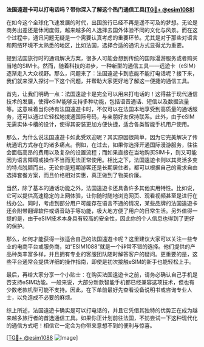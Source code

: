 **法国遠遊卡可以打电话吗？带你深入了解这个热门通信工具[[TG💪+ @esim1088](https://t.me/s/esim1088)]**

在如今这个全球化飞速发展的时代，出国旅行已经不再是遥不可及的梦想。无论是商务出差还是休闲度假，越来越多的人选择去国外体验不同的文化与风景。而在这个过程中，通讯问题无疑是一个需要认真考虑的重要环节。尤其是对于那些对语言和网络环境不太熟悉的地区，比如法国，选择合适的通讯方式显得尤为重要。

提到法国旅行时的通讯解决方案，很多人可能会想到传统的国际漫游服务或者购买当地的SIM卡。然而，随着科技的进步，一种新型的通信工具——远遊卡（eSIM）逐渐走入大众视野。那么，问题来了：法国遠遊卡到底能不能打电话呢？接下来，我们就来深入探讨一下这个问题，并帮助大家更好地了解这一便捷的通信工具。

首先，让我们明确一点：法国遠遊卡是完全可以用来打电话的！这得益于现代通信技术的发展，使得eSIM能够支持多种功能，包括语音通话、短信以及数据流量等。这意味着当你持有法国遠遊卡时，不仅可以在法国本地享受到高质量的通话服务，还可以通过它轻松地拨通国际号码，与亲朋好友保持联系。此外，由于eSIM无需实体卡槽的设计，使得其安装更加方便快捷，适合各类智能手机用户使用。

那么，为什么说法国遠遊卡如此受欢迎呢？其实原因很简单，因为它完美解决了传统通讯方式存在的诸多痛点。例如，在过去，如果你选择开通国际漫游服务，往往会面临高昂的费用以及复杂的设置流程；而如果直接在当地购买SIM卡，则又可能因为语言障碍或操作不当而无法正常使用。相比之下，法国遠遊卡则以其灵活多变的特点脱颖而出。无论你是短期游客还是长期居住者，都可以根据自己的需求自由选择套餐方案，而且价格相对实惠，真正做到了物美价廉。

当然，除了基本的通话功能之外，法国遠遊卡还具备许多其他实用特性。比如说，它可以提供高速稳定的上网体验，让你随时随地浏览网页、观看视频甚至是进行在线办公。同时，考虑到部分用户可能存在语言不通的情况，某些品牌的法国遠遊卡还会附带翻译软件或语音助手等功能，极大地方便了用户的日常生活。另外值得一提的是，由于eSIM技术本身具有较高的安全性，因此你的个人信息也得到了更好的保护。

那么，如何才能获得一张适合自己的法国遠遊卡呢？这里建议大家可以关注一些专业的电商平台或服务商，如“ESIM1088”就是一个非常不错的选择。他们提供的产品种类丰富多样，并且拥有专业的客服团队随时解答客户的疑问。更重要的是，这些平台通常会提供详细的操作指南，即使是初次接触eSIM的新手也能轻松上手。

最后，再给大家分享一个小贴士：在购买法国遠遊卡之前，请务必确认自己手机是否支持eSIM功能。一般来说，大部分新款智能手机都已经兼容这项技术，但也有少数老款机型可能不支持。因此，在下单前最好先查看设备说明书或咨询专业人士，以免造成不必要的麻烦。

综上所述，法国遠遊卡确实是可以打电话的，并且它凭借其独特的优势正在成为越来越多旅行者的首选通信工具。如果你正计划前往法国，不妨尝试一下这种现代化的通信方式吧！相信它一定会为你带来意想不到的便利与惊喜。

[[TG💪+ @esim1088](https://t.me/s/esim1088) ![Image](https://i.postimg.cc/4NQfJmqS/Snipaste-2025-05-13-00-14-12.png)]